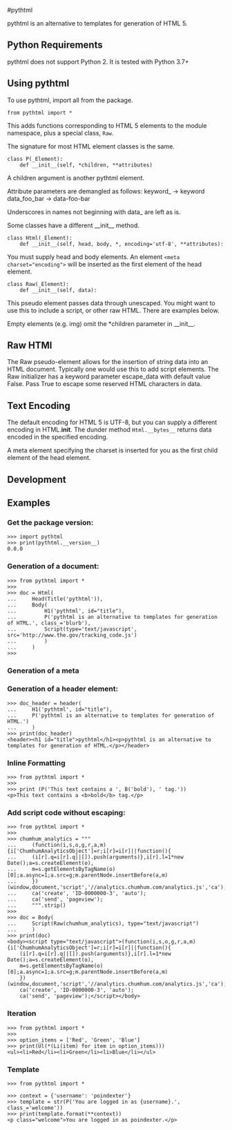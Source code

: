 #pythtml

pythtml is an alternative to templates for generation of HTML 5. 


## Python Requirements

pythtml does not support Python 2.  It is tested with Python 3.7+

## Using pythtml

To use pythtml, import all from the package.

    from pythtml import *

This adds functions corresponding to HTML 5 elements to the module namespace, plus a special class, 
`Raw`.

The signature for most HTML element classes is the same.

    class P(_Element):
        def __init__(self, *children, **attributes)
    
A children argument is another pythtml element. 

Attribute parameters are demangled as follows:
keyword_ -> keyword
data\_foo_bar -> data-foo-bar

Underscores in names not beginning with data_ are left as is.

Some classes have a different \_\_init__ method.

    class Html(_Element):
        def __init__(self, head, body, *, encoding='utf-8', **attributes):
        
You must supply head and body elements.  An element `<meta charset="encoding">` will be 
inserted as the first element of the head element.

    class Raw(_Element):
        def __init__(self, data):

This pseudo element passes data through unescaped.  You might
want to use this to include a script, or other raw HTML.  There are examples below.

Empty elements (e.g. img) omit the *children parameter in \_\_init__.

## Raw HTMl

The Raw pseudo-element allows for the insertion of string data into an HTML document.  Typically one would
use this to add script elements.  The Raw initializer has a keyword parameter escape_data with default value False.  Pass True
to escape some reserved HTML characters in data.

## Text Encoding

The default encoding for HTML 5 is UTF-8, but you can supply a different encoding in HTML.__init__. The dunder method `Html.__bytes__` returns data
encoded in the specified encoding.

A meta element specifying the charset is inserted for you as the first child element of
the head element.

## Development



## Examples

### Get the package version:

    >>> import pythtml
    >>> print(pythtml.__version__)
    0.0.0
    
### Generation of a document:

    >>> from pythtml import *
    >>> 
    >>> doc = Html(
    ...     Head(Title('pythtml')),
    ...     Body(
    ...         H1('pythtml', id="title"), 
    ...         P('pythtml is an alternative to templates for generation of HTML.', class_='blurb'), 
    ...         Script(type='text/javascript', src='http://www.the.gov/tracking_code.js')
    ...         )
    ...     )
    >>> 


### Generation of a meta
### Generation of a header element:

    >>> doc_header = header(
    ...     H1('pythtml', id="title"), 
    ...     P('pythtml is an alternative to templates for generation of HTML.')
    ...     )
    >>> print(doc_header)
    <header><h1 id="title">pythtml</h1><p>pythtml is an alternative to templates for generation of HTML.</p></header>
    
### Inline Formatting

    >>> from pythtml import *
    >>> 
    >>> print (P('This text contains a ', B('bold'), ' tag.'))
    <p>This text contains a <b>bold</b> tag.</p>
    
### Add script code without escaping:

    >>> from pythtml import *
    >>> 
    >>> chumhum_analytics = """
    ...     (function(i,s,o,g,r,a,m){i['ChumhumAnalyticsObject']=r;i[r]=i[r]||function(){
    ...     (i[r].q=i[r].q||[]).push(arguments)},i[r].l=1*new Date();a=s.createElement(o),
    ...     m=s.getElementsByTagName(o)[0];a.async=1;a.src=g;m.parentNode.insertBefore(a,m)
    ...     })(window,document,'script','//analytics.chumhum.com/analytics.js','ca');
    ...     ca('create', 'ID-0000000-3', 'auto');
    ...     ca('send', 'pageview');
    ...     """.strip()
    >>> 
    >>> doc = Body(
    ...     Script(Raw(chumhum_analytics), type="text/javascript")
    ...     )
    >>> print(doc)
    <body><script type="text/javascript">(function(i,s,o,g,r,a,m){i['ChumhumAnalyticsObject']=r;i[r]=i[r]||function(){
        (i[r].q=i[r].q||[]).push(arguments)},i[r].l=1*new Date();a=s.createElement(o),
        m=s.getElementsByTagName(o)[0];a.async=1;a.src=g;m.parentNode.insertBefore(a,m)
        })(window,document,'script','//analytics.chumhum.com/analytics.js','ca');
        ca('create', 'ID-0000000-3', 'auto');
        ca('send', 'pageview');</script></body>

### Iteration

    >>> from pythtml import *
    >>> 
    >>> option_items = ['Red', 'Green', 'Blue']
    >>> print(Ul(*(Li(item) for item in option_items)))
    <ul><li>Red</li><li>Green</li><li>Blue</li></ul>

### Template

    >>> from pythtml import *

    >>> context = {'username': 'poindexter'}
    >>> template = str(P('You are logged in as {username}.', class_='welcome'))
    >>> print(template.format(**context))
    <p class="welcome">You are logged in as poindexter.</p>


